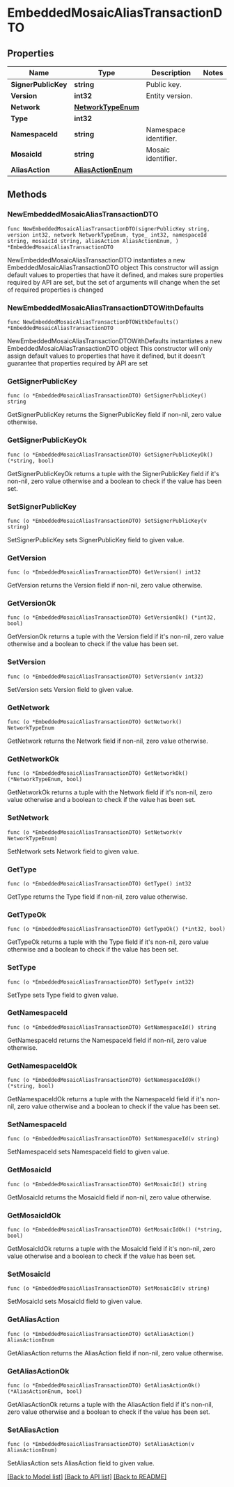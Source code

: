 # EmbeddedMosaicAliasTransactionDTO

## Properties

Name | Type | Description | Notes
------------ | ------------- | ------------- | -------------
**SignerPublicKey** | **string** | Public key. | 
**Version** | **int32** | Entity version. | 
**Network** | [**NetworkTypeEnum**](NetworkTypeEnum.md) |  | 
**Type** | **int32** |  | 
**NamespaceId** | **string** | Namespace identifier. | 
**MosaicId** | **string** | Mosaic identifier. | 
**AliasAction** | [**AliasActionEnum**](AliasActionEnum.md) |  | 

## Methods

### NewEmbeddedMosaicAliasTransactionDTO

`func NewEmbeddedMosaicAliasTransactionDTO(signerPublicKey string, version int32, network NetworkTypeEnum, type_ int32, namespaceId string, mosaicId string, aliasAction AliasActionEnum, ) *EmbeddedMosaicAliasTransactionDTO`

NewEmbeddedMosaicAliasTransactionDTO instantiates a new EmbeddedMosaicAliasTransactionDTO object
This constructor will assign default values to properties that have it defined,
and makes sure properties required by API are set, but the set of arguments
will change when the set of required properties is changed

### NewEmbeddedMosaicAliasTransactionDTOWithDefaults

`func NewEmbeddedMosaicAliasTransactionDTOWithDefaults() *EmbeddedMosaicAliasTransactionDTO`

NewEmbeddedMosaicAliasTransactionDTOWithDefaults instantiates a new EmbeddedMosaicAliasTransactionDTO object
This constructor will only assign default values to properties that have it defined,
but it doesn't guarantee that properties required by API are set

### GetSignerPublicKey

`func (o *EmbeddedMosaicAliasTransactionDTO) GetSignerPublicKey() string`

GetSignerPublicKey returns the SignerPublicKey field if non-nil, zero value otherwise.

### GetSignerPublicKeyOk

`func (o *EmbeddedMosaicAliasTransactionDTO) GetSignerPublicKeyOk() (*string, bool)`

GetSignerPublicKeyOk returns a tuple with the SignerPublicKey field if it's non-nil, zero value otherwise
and a boolean to check if the value has been set.

### SetSignerPublicKey

`func (o *EmbeddedMosaicAliasTransactionDTO) SetSignerPublicKey(v string)`

SetSignerPublicKey sets SignerPublicKey field to given value.


### GetVersion

`func (o *EmbeddedMosaicAliasTransactionDTO) GetVersion() int32`

GetVersion returns the Version field if non-nil, zero value otherwise.

### GetVersionOk

`func (o *EmbeddedMosaicAliasTransactionDTO) GetVersionOk() (*int32, bool)`

GetVersionOk returns a tuple with the Version field if it's non-nil, zero value otherwise
and a boolean to check if the value has been set.

### SetVersion

`func (o *EmbeddedMosaicAliasTransactionDTO) SetVersion(v int32)`

SetVersion sets Version field to given value.


### GetNetwork

`func (o *EmbeddedMosaicAliasTransactionDTO) GetNetwork() NetworkTypeEnum`

GetNetwork returns the Network field if non-nil, zero value otherwise.

### GetNetworkOk

`func (o *EmbeddedMosaicAliasTransactionDTO) GetNetworkOk() (*NetworkTypeEnum, bool)`

GetNetworkOk returns a tuple with the Network field if it's non-nil, zero value otherwise
and a boolean to check if the value has been set.

### SetNetwork

`func (o *EmbeddedMosaicAliasTransactionDTO) SetNetwork(v NetworkTypeEnum)`

SetNetwork sets Network field to given value.


### GetType

`func (o *EmbeddedMosaicAliasTransactionDTO) GetType() int32`

GetType returns the Type field if non-nil, zero value otherwise.

### GetTypeOk

`func (o *EmbeddedMosaicAliasTransactionDTO) GetTypeOk() (*int32, bool)`

GetTypeOk returns a tuple with the Type field if it's non-nil, zero value otherwise
and a boolean to check if the value has been set.

### SetType

`func (o *EmbeddedMosaicAliasTransactionDTO) SetType(v int32)`

SetType sets Type field to given value.


### GetNamespaceId

`func (o *EmbeddedMosaicAliasTransactionDTO) GetNamespaceId() string`

GetNamespaceId returns the NamespaceId field if non-nil, zero value otherwise.

### GetNamespaceIdOk

`func (o *EmbeddedMosaicAliasTransactionDTO) GetNamespaceIdOk() (*string, bool)`

GetNamespaceIdOk returns a tuple with the NamespaceId field if it's non-nil, zero value otherwise
and a boolean to check if the value has been set.

### SetNamespaceId

`func (o *EmbeddedMosaicAliasTransactionDTO) SetNamespaceId(v string)`

SetNamespaceId sets NamespaceId field to given value.


### GetMosaicId

`func (o *EmbeddedMosaicAliasTransactionDTO) GetMosaicId() string`

GetMosaicId returns the MosaicId field if non-nil, zero value otherwise.

### GetMosaicIdOk

`func (o *EmbeddedMosaicAliasTransactionDTO) GetMosaicIdOk() (*string, bool)`

GetMosaicIdOk returns a tuple with the MosaicId field if it's non-nil, zero value otherwise
and a boolean to check if the value has been set.

### SetMosaicId

`func (o *EmbeddedMosaicAliasTransactionDTO) SetMosaicId(v string)`

SetMosaicId sets MosaicId field to given value.


### GetAliasAction

`func (o *EmbeddedMosaicAliasTransactionDTO) GetAliasAction() AliasActionEnum`

GetAliasAction returns the AliasAction field if non-nil, zero value otherwise.

### GetAliasActionOk

`func (o *EmbeddedMosaicAliasTransactionDTO) GetAliasActionOk() (*AliasActionEnum, bool)`

GetAliasActionOk returns a tuple with the AliasAction field if it's non-nil, zero value otherwise
and a boolean to check if the value has been set.

### SetAliasAction

`func (o *EmbeddedMosaicAliasTransactionDTO) SetAliasAction(v AliasActionEnum)`

SetAliasAction sets AliasAction field to given value.



[[Back to Model list]](../README.md#documentation-for-models) [[Back to API list]](../README.md#documentation-for-api-endpoints) [[Back to README]](../README.md)


